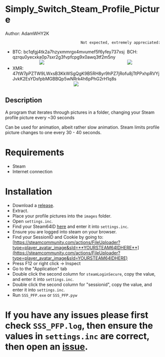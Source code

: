 # Simply_Switch_Steam_Profile_Picture
Author: AdamWHY2K

                                      Not expected, extremely appreciated:
* BTC: bc1qfgj4tk2a7hzyxmmrgx4mvumef5f6yfey737xsj    BCH: qzrqu0yecxka0p7sxr2g3fvpfcpg9x0awq3tf2m5ny   
                      <img src="https://user-images.githubusercontent.com/68286215/130465610-63a93f21-4c79-4de4-a1ee-2aeb6ed17a9a.png">                                                                    <img src="https://user-images.githubusercontent.com/68286215/130466304-f6b50ae3-2bf4-40df-bf6d-3adf95f2ec67.png">
* XMR: 47tW7pPZTW9LWxsB3KkWSgQgK9B5RH8yr9hPZ7jRofu8jTtPPxhpRVYjJvkK2EsYDsfpbMGBBQp5wNRrk4h6pPhG2rH1q8s
                                                  <img src="https://user-images.githubusercontent.com/68286215/130466563-1ad94060-fd62-4c87-ad3b-728858f8dcea.png">

## Description
A program that iterates through pictures in a folder, changing your Steam profile picture every ~30 seconds

Can be used for animation, albeit rather slow animation. Steam limits profile picture changes to one every 30 - 40 seconds.


# Requirements
* Steam
* Internet connection

# Installation
* Download a [release](https://github.com/AdamWHY2K/Simply_Switch_Steam_Profile_Picture/releases).
* Extract.
* Place your profile pictures into the `images` folder.
* Open `settings.inc`.
* Find your Steam64ID [here](https://www.steamidfinder.com/) and enter it into `settings.inc`.
* Ensure you are logged into steam on your browser.
* Find your SessionID and Cookie by going to: [https://steamcommunity.com/actions/FileUploader?type=player_avatar_image&sId=**YOURSTEAM64IDHERE**](https://steamcommunity.com/actions/FileUploader?type=player_avatar_image&sId=YOURSTEAM64IDHERE)
* Press F12 or right click -> Inspect
* Go to the "Application" tab
* Double click the second column for `steamLoginSecure`, copy the value, and enter it into `settings.inc`.
* Double click the second column for "sessionid", copy the value, and enter it into `settings.inc`.
* Run `SSS_PFP.exe` or `SSS_PFP.pyw`

# If you have any issues please first check `SSS_PFP.log`, then ensure the values in `settings.inc` are correct, then open an [issue](https://github.com/AdamWHY2K/Simply_Switch_Steam_Profile_Picture/issues/new).
